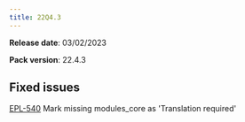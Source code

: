 ```yaml
---
title: 22Q4.3
---
```


**Release date**: 03/02/2023

**Pack version**: 22.4.3

## Fixed issues

[EPL-540](https://github.com/etendosoftware/etendo_core/issues/139) Mark missing modules_core as 'Translation required'